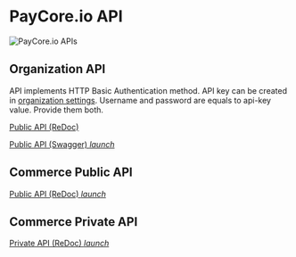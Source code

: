 # PayCore.io API

![PayCore.io APIs](/images/paycore-apis.png)

## Organization API 

API implements HTTP Basic Authentication  method. API key can be created in [organization settings](organisation/security.md). Username and password are equals to api-key value. Provide them both. 

[Public API (ReDoc)](https://apidoc.paycore.io/)

<a href = "https://swagger.paycore.io/" target="_blank" rel="noopener"> Public API (Swagger) <i class="md-icon">launch</i></a>


## Commerce Public API

<a href = "https://apidoc.paycore.io/commerce-public/" target="_blank" rel="noopener"> Public API (ReDoc) <i class="md-icon">launch</i></a>

## Commerce Private API


<a href = "https://apidoc.paycore.io/commerce/" target="_blank" rel="noopener"> Private API (ReDoc) <i class="md-icon">launch</i></a>